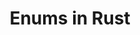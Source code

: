 ---
id: enums
title: Enums in Rust
sidebar_label: Enums
description: Learn what enums are and how to use them in Rust.
---